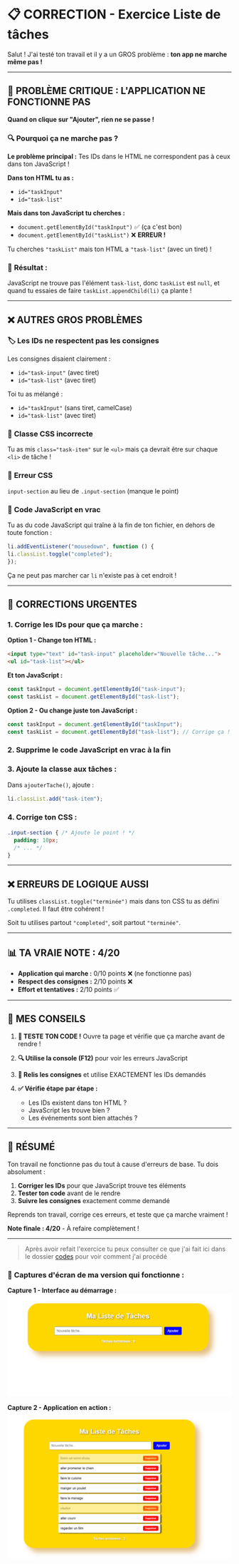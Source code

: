 # 📋 CORRECTION - Exercice Liste de tâches

Salut ! J'ai testé ton travail et il y a un GROS problème : **ton app ne marche même pas !**

---

## 🚨 PROBLÈME CRITIQUE : L'APPLICATION NE FONCTIONNE PAS

**Quand on clique sur "Ajouter", rien ne se passe !**

### 🔍 **Pourquoi ça ne marche pas ?**

**Le problème principal :** Tes IDs dans le HTML ne correspondent pas à ceux dans ton JavaScript !

**Dans ton HTML tu as :**
- `id="taskInput"`
- `id="task-list"`

**Mais dans ton JavaScript tu cherches :**
- `document.getElementById("taskInput")` ✅ (ça c'est bon)
- `document.getElementById("taskList")` ❌ **ERREUR !**

Tu cherches `"taskList"` mais ton HTML a `"task-list"` (avec un tiret) !

### 🔧 **Résultat :** 
JavaScript ne trouve pas l'élément `task-list`, donc `taskList` est `null`, et quand tu essaies de faire `taskList.appendChild(li)` ça plante !

---

## ❌ AUTRES GROS PROBLÈMES

### 🏷️ **Les IDs ne respectent pas les consignes**
Les consignes disaient clairement :
- `id="task-input"` (avec tiret)
- `id="task-list"` (avec tiret)

Toi tu as mélangé :
- `id="taskInput"` (sans tiret, camelCase)
- `id="task-list"` (avec tiret)

### 🎨 **Classe CSS incorrecte**
Tu as mis `class="task-item"` sur le `<ul>` mais ça devrait être sur chaque `<li>` de tâche !

### 🔧 **Erreur CSS**
`input-section` au lieu de `.input-section` (manque le point)

### 📝 **Code JavaScript en vrac**
Tu as du code JavaScript qui traîne à la fin de ton fichier, en dehors de toute fonction :
```javascript
li.addEventListener("mousedown", function () {
li.classList.toggle("completed");
});
```
Ça ne peut pas marcher car `li` n'existe pas à cet endroit !

---

## 🔧 CORRECTIONS URGENTES

### 1. **Corrige les IDs pour que ça marche :**

**Option 1 - Change ton HTML :**
```html
<input type="text" id="task-input" placeholder="Nouvelle tâche...">
<ul id="task-list"></ul>
```

**Et ton JavaScript :**
```javascript
const taskInput = document.getElementById("task-input");
const taskList = document.getElementById("task-list");
```

**Option 2 - Ou change juste ton JavaScript :**
```javascript
const taskInput = document.getElementById("taskInput");
const taskList = document.getElementById("task-list"); // Corrige ça !
```

### 2. **Supprime le code JavaScript en vrac à la fin**

### 3. **Ajoute la classe aux tâches :**
Dans `ajouterTache()`, ajoute :
```javascript
li.classList.add("task-item");
```

### 4. **Corrige ton CSS :**
```css
.input-section { /* Ajoute le point ! */
  padding: 10px;
  /* ... */
}
```

---

## ❌ ERREURS DE LOGIQUE AUSSI

Tu utilises `classList.toggle("terminée")` mais dans ton CSS tu as défini `.completed`. Il faut être cohérent !

Soit tu utilises partout `"completed"`, soit partout `"terminée"`.

---

## 📊 TA VRAIE NOTE : 4/20

- **Application qui marche :** 0/10 points ❌ (ne fonctionne pas)
- **Respect des consignes :** 2/10 points ❌ 
- **Effort et tentatives :** 2/10 points ✅

---

## 💬 MES CONSEILS

1. **🧪 TESTE TON CODE !** Ouvre ta page et vérifie que ça marche avant de rendre !

2. **🔍 Utilise la console (F12)** pour voir les erreurs JavaScript

3. **📖 Relis les consignes** et utilise EXACTEMENT les IDs demandés

4. **✅ Vérifie étape par étape :** 
   - Les IDs existent dans ton HTML ?
   - JavaScript les trouve bien ?
   - Les événements sont bien attachés ?

---

## 🎯 RÉSUMÉ

Ton travail ne fonctionne pas du tout à cause d'erreurs de base. Tu dois absolument :
1. **Corriger les IDs** pour que JavaScript trouve tes éléments
2. **Tester ton code** avant de le rendre
3. **Suivre les consignes** exactement comme demandé

Reprends ton travail, corrige ces erreurs, et teste que ça marche vraiment !

**Note finale : 4/20** - À refaire complètement !

---

> Après avoir refait l'exercice tu peux consulter ce que j'ai fait ici dans le dossier [codes](./codes/) pour voir comment j'ai procédé

### 📸 **Captures d'écran de ma version qui fonctionne :**

**Capture 1 - Interface au démarrage :**
![Interface propre avec champ et bouton fonctionnels](./captures/interface-demarrage.png)

**Capture 2 - Application en action :**
![Tâches ajoutées, certaines barrées, compteur qui fonctionne](./captures/app-en-action.png)